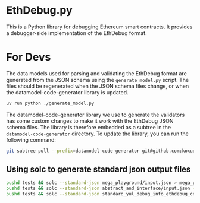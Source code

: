 # EthDebug.py

This is a Python library for debugging Ethereum smart contracts.
It provides a debugger-side implementation of the EthDebug format.


# For Devs

The data models used for parsing and validating the EthDebug format are generated from the JSON schema using the `generate_model.py` script.
The files should be regenerated when the JSON schema files change, or when the datamodel-code-generator library is updated.

~~~bash
uv run python ./generate_model.py 
~~~

The datamodel-code-generator library we use to generate the validators has some custom changes to make it work with the EthDebug JSON schema files.
The library is therefore embedded as a subtree in the `datamodel-code-generator` directory.
To update the library, you can run the following command:

~~~bash
git subtree pull --prefix=datamodel-code-generator git@github.com:koxudaxi/datamodel-code-generator.git main --squash
~~~


## Using solc to generate standard json output files

~~~bash
pushd tests && solc --standard-json mega_playground/input.json > mega_playground/output.json && popd
pushd tests && solc --standard-json abstract_and_interface/input.json --pretty-json > abstract_and_interface/output.json && popd
pushd tests && solc --standard-json standard_yul_debug_info_ethdebug_compatible_output/input.json > standard_yul_debug_info_ethdebug_compatible_output/output.json --allow-paths . && popd
~~~